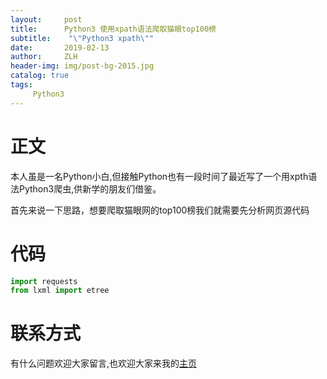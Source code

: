 ```yaml
---
layout:     post
title:      Python3 使用xpath语法爬取猫眼top100榜
subtitle:    "\"Python3 xpath\""
date:       2019-02-13
author:     ZLH
header-img: img/post-bg-2015.jpg
catalog: true
tags:
     Python3
---
```

# 正文

本人虽是一名Python小白,但接触Python也有一段时间了最近写了一个用xpth语法Python3爬虫,供新学的朋友们借鉴。

首先来说一下思路，想要爬取猫眼网的top100榜我们就需要先分析网页源代码

# 代码

```python
import requests
from lxml import etree

```
# 联系方式
有什么问题欢迎大家留言,也欢迎大家来我的[主页]("https://baidu.com")
 

